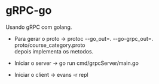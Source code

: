 # gRPC-go

Usando gRPC com golang.
 - Para gerar o proto -> protoc --go_out=. --go-grpc_out=. proto/course_category.proto <br/>
   depois implementa os metodos.
   
 - Iniciar o server -> go run cmd/grpcServer/main.go
   
 - Iniciar o client -> evans -r repl
